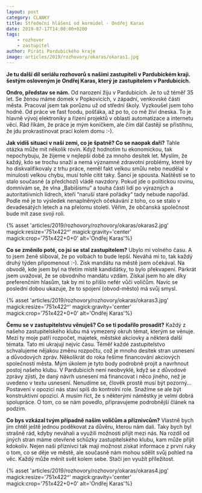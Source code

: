 ```yaml
---
layout: post
category: CLANKY
title: Středeční hlášení od kormidel - Ondřej Karas
date: 2019-07-17T14:00:00+0200
tags: 
    - rozhovor
    - zastupitel
author: Piráti Pardubického kraje
image: articles/2019/rozhovory/okaras/okaras1.jpg
---
```


**Je tu další díl seriálu rozhovorů s našimi zastupiteli v Pardubickém kraji. šestým osloveným je Ondřej Karas, který je zastupitelem v Pardubicích.**

**Ondro, představ se nám.**
Od narození žiju v Pardubicích. Je to už téměř 35 let. Se ženou máme domek v Popkovicích, v západní, venkovské části města. Pracoval jsem tak porůznu už od střední školy. Vyzkoušel jsem toho hodně. Od práce ve fast foodu, pošťáka, až po to, co mě živí dneska. To je hlavně vývoj elektroniky a řízení projektů v oblasti automatizace a internetu věcí. Rád říkám, že práce je mým koníčkem, ale čím dál častěji se přistihnu, že jdu prokrastinovat prací kolem domu :-).

**Jak vidíš situaci v naší zemi, co je špatně? Co se naopak daří?**
Tahle otázka může mít několik rovin. Když hodnotím tu ekonomickou, tak nepochybuju, že žijeme v nejlepší době za mnoho desítek let. Myslím, že každý, kdo se trochu snaží a nemá významné zdravotní problémy, které by ho diskvalifikovaly z trhu práce, neměl fakt velkou smůlu nebo neudělal v minulosti velkou chybu, musí tohle cítit taky. Šancí je spousta. Naštěstí se to stalo současné (a předchozí) vládě navzdory.
Pokud jde o politickou rovinu, domnívám se, že vlna „Babišismu“ a touha části lidí po výrazných a autoritatiivních lídrech, kteří “naruší staré pořádky“ tady nebude napořád. Podle mě je to výsledek nenaplněných očekávání z toho, co se stalo v devadesátých letech a na přelomu století. Věřím, že občanská společnost bude mít zase svoji roli.

{% asset 'articles/2019/rozhovory/rozhovory/okaras/okaras2.jpg' magick:resize='751x422^' 
magick:gravity='center' magick:crop='751x422+0+0' alt='Ondřej Karas'%}

**Co se změnilo poté, co jsi se stal zastupitelem?**
Ubylo mi volného času. A to jsem ženě sliboval, že po volbách to bude lepší. Neváhá mi to, tak každý druhý týden připomenout  :-). Zisk mandátu na městě jsem očekával. Na obvodě, kde jsem byl na třetím místě kandidátky, to bylo překvapení. Párkrát jsem uvažoval, že se obvodního mandátu vzdám. Získal jsem ho ale díky preferenčním hlasům, tak by mi to přišlo nefér vůči voličům. Navíc se poslední dobou ukazuje, že to spojení (obvod-město) má svůj smysl.

{% asset 'articles/2019/rozhovory/rozhovory/okaras/okaras3.jpg' magick:resize='751x422^' 
magick:gravity='center' magick:crop='751x422+0+0' alt='Ondřej Karas'%}

**Čemu se v zastupitelstvu věnuješ?  Co se ti podařilo prosadit?**
Každý z našeho zastupitelského klubu má vymezený okruh témat, kterým se věnuje. Mezi ty moje patří rozpočet, majetek, městské akciovky a některá další témata. Tato mi ukrajují nejvíc času. Téměř každé zastupitelstvo schvalujeme nějakou změnu rozpočtu, což je mnoho desítek stran usnesení a důvodových zpráv. Několikrát do roka řešíme financování akciových společností města. Mým úkolem je tyto body podrobně projít a navrhnout postoj našeho klubu. V Pardubicích není neobvyklé, když se z důvodové zprávy zjistí, že daný návrh usnesení má financovat i něco jiného, než je uvedeno v textu usnesení. Nenudíme se, člověk prostě musí být pozorný…
Postavení v opozici nás staví spíš do kontrolní role. Snažíme se ale být konstruktivní opozicí. A musím říct, že s některými náměstky je velmi dobrá spolupráce. O tom, co se nám povedlo, připravujeme podrobnější článek na podzim.

**Co bys vzkázal tvým případně našim voličům a příznivcům?**
Vlastně bych jim chtěl ještě jednou poděkovat za důvěru, kterou nám dali. Taky bych byl strašně rád, kdyby neváhali a využili možnosti přijít mezi nás. Na rozdíl od jiných stran máme otevřené schůzky zastupitelského klubu, kam může přijít kdokoliv. Nejen naši příznivci tak mají možnost získat informace z první ruky o tom, co se děje ve městě, ale současně  nám mohou sdělit svůj pohled na věc. Každý může měnit svět kolem sebe. Stačí jen využít příležitost.

{% asset 'articles/2019/rozhovory/rozhovory/okaras/okaras4.jpg' magick:resize='751x422^' 
magick:gravity='center' magick:crop='751x422+0+0' alt='Ondřej Karas'%}
